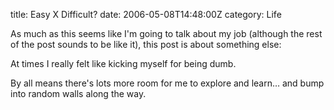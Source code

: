 title: Easy X Difficult?
date: 2006-05-08T14:48:00Z
category: Life

As much as this seems like I'm going to talk about my job (although the rest of the post sounds to be like it), this post is about something else:

At times I really felt like kicking myself for being dumb.

By all means there's lots more room for me to explore and learn… and bump into random walls along the way.
